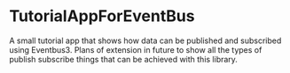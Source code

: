# TutorialAppForEventBus
A small tutorial app that shows how data can be published and subscribed using Eventbus3. 
Plans of extension in future to show all the types of publish subscribe things that can be achieved with this library.
